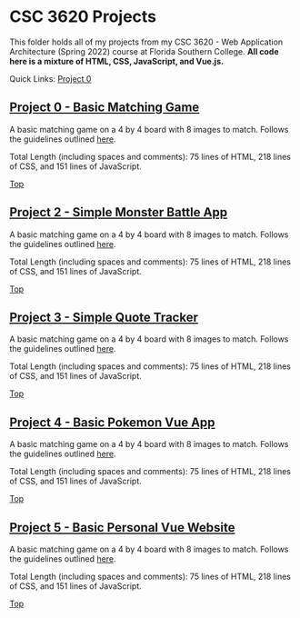# CSC 3620 Projects
This folder holds all of my projects from my CSC 3620 - Web Application Architecture (Spring 2022) course at Florida Southern College.
**All code here is a mixture of HTML, CSS, JavaScript, and Vue.js.**

Quick Links: [Project 0](https://github.com/JacobKnox/Jacob-Knox-Projects/blob/main/CSC%203620#project-0---basic-matching-game)

## [Project 0 - Basic Matching Game](https://github.com/JacobKnox/Jacob-Knox-Projects/tree/main/CSC%203620/Project%200)
A basic matching game on a 4 by 4 board with 8 images to match. Follows the guidelines outlined [here](https://github.com/JacobKnox/Jacob-Knox-Projects/blob/main/CSC%203620/Project%20Guidelines/Project%200.pdf).

Total Length (including spaces and comments): 75 lines of HTML, 218 lines of CSS, and 151 lines of JavaScript.

[Top](https://github.com/JacobKnox/Jacob-Knox-Projects/blob/main/CSC%203620#readme)

## [Project 2 - Simple Monster Battle App](https://github.com/JacobKnox/Jacob-Knox-Projects/tree/main/CSC%203620/Project%202)
A basic matching game on a 4 by 4 board with 8 images to match. Follows the guidelines outlined [here](https://github.com/JacobKnox/Jacob-Knox-Projects/blob/main/CSC%203620/Project%20Guidelines/Project%202.pdf).

Total Length (including spaces and comments): 75 lines of HTML, 218 lines of CSS, and 151 lines of JavaScript.

[Top](https://github.com/JacobKnox/Jacob-Knox-Projects/blob/main/CSC%203620#readme)

## [Project 3 - Simple Quote Tracker](https://github.com/JacobKnox/Jacob-Knox-Projects/tree/main/CSC%203620/Project%203)
A basic matching game on a 4 by 4 board with 8 images to match. Follows the guidelines outlined [here](https://github.com/JacobKnox/Jacob-Knox-Projects/blob/main/CSC%203620/Project%20Guidelines/Project%203.pdf).

Total Length (including spaces and comments): 75 lines of HTML, 218 lines of CSS, and 151 lines of JavaScript.

[Top](https://github.com/JacobKnox/Jacob-Knox-Projects/blob/main/CSC%203620#readme)

## [Project 4 - Basic Pokemon Vue App](https://github.com/JacobKnox/Jacob-Knox-Projects/tree/main/CSC%203620/Project%204)
A basic matching game on a 4 by 4 board with 8 images to match. Follows the guidelines outlined [here](https://github.com/JacobKnox/Jacob-Knox-Projects/blob/main/CSC%203620/Project%20Guidelines/Project%204.pdf).

Total Length (including spaces and comments): 75 lines of HTML, 218 lines of CSS, and 151 lines of JavaScript.

[Top](https://github.com/JacobKnox/Jacob-Knox-Projects/blob/main/CSC%203620#readme)

## [Project 5 - Basic Personal Vue Website](https://github.com/JacobKnox/Jacob-Knox-Projects/tree/main/CSC%203620/Project%205)
A basic matching game on a 4 by 4 board with 8 images to match. Follows the guidelines outlined [here](https://github.com/JacobKnox/Jacob-Knox-Projects/blob/main/CSC%203620/Project%20Guidelines/Project%205.pdf).

Total Length (including spaces and comments): 75 lines of HTML, 218 lines of CSS, and 151 lines of JavaScript.

[Top](https://github.com/JacobKnox/Jacob-Knox-Projects/blob/main/CSC%203620#readme)
